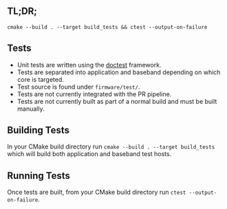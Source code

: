 ## TL;DR;
`cmake --build . --target build_tests && ctest --output-on-failure`

## Tests

* Unit tests are written using the [doctest](https://github.com/doctest/doctest/tree/master) framework.
* Tests are separated into application and baseband depending on which core is targeted.
* Test source is found under `firmware/test/`.
* Tests are not currently integrated with the PR pipeline.
* Tests are not currently built as part of a normal build and must be built manually.

## Building Tests
In your CMake build directory run `cmake --build . --target build_tests` which will build both application and baseband test hosts.

## Running Tests
Once tests are built, from your CMake build directory run `ctest --output-on-failure`.
